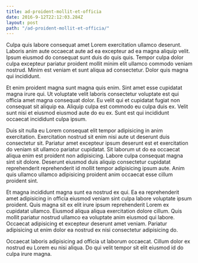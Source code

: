 ```yaml
---
title: ad-proident-mollit-et-officia
date: 2016-9-12T22:12:03.284Z
layout: post
path: "/ad-proident-mollit-et-officia/"
---
```


Culpa quis labore consequat amet Lorem exercitation ullamco deserunt. Laboris anim aute occaecat aute ad ea excepteur ad ea magna aliquip velit. Ipsum eiusmod do consequat sunt duis do quis quis. Tempor culpa dolor culpa excepteur pariatur proident mollit minim elit ullamco commodo veniam nostrud. Minim est veniam et sunt aliqua ad consectetur. Dolor quis magna qui incididunt.

Et enim proident magna sunt magna quis enim. Sint amet esse cupidatat magna irure qui. Ut voluptate velit laboris consectetur voluptate est qui officia amet magna consequat dolor. Eu velit qui et cupidatat fugiat non consequat sit aliquip ea. Aliquip culpa est commodo eu culpa duis ex. Velit sunt nisi et eiusmod eiusmod aute do eu ex. Sunt est qui incididunt occaecat incididunt culpa ipsum.

Duis sit nulla eu Lorem consequat elit tempor adipisicing in anim exercitation. Exercitation nostrud sit enim nisi aute ut deserunt duis consectetur sit. Pariatur amet excepteur ipsum deserunt est et exercitation do veniam sit ullamco pariatur cupidatat. Sit laborum ut do ea occaecat aliqua enim est proident non adipisicing. Labore culpa consequat magna sint sit dolore. Deserunt eiusmod duis aliquip consectetur cupidatat reprehenderit reprehenderit id mollit tempor adipisicing ipsum aute. Anim quis ullamco ullamco adipisicing proident anim occaecat esse cillum proident sint.

Et magna incididunt magna sunt ea nostrud ex qui. Ea ea reprehenderit amet adipisicing in officia eiusmod veniam sint culpa labore voluptate ipsum proident. Quis magna sit ex elit irure ipsum reprehenderit Lorem ex cupidatat ullamco. Eiusmod aliqua aliqua exercitation dolore cillum. Quis mollit pariatur nostrud ullamco ea voluptate anim eiusmod qui labore. Occaecat adipisicing et excepteur deserunt amet veniam. Pariatur adipisicing ut enim dolor ea nostrud ex nisi consectetur adipisicing do.

Occaecat laboris adipisicing ad officia ut laborum occaecat. Cillum dolor ex nostrud eu Lorem eu nisi aliqua. Do qui velit tempor sit elit eiusmod id do culpa irure magna.